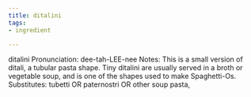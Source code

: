 ```yaml
---
title: ditalini
tags:
- ingredient

---
```

ditalini Pronunciation: dee-tah-LEE-nee Notes: This is a small version of ditali, a tubular pasta shape. Tiny ditalini are usually served in a broth or vegetable soup, and is one of the shapes used to make Spaghetti-Os. Substitutes: tubetti OR paternostri OR other soup pasta,
